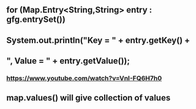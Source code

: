 ## for (Map.Entry<String,String> entry : gfg.entrySet()) 
##            System.out.println("Key = " + entry.getKey() +
##                             ", Value = " + entry.getValue());
### https://www.youtube.com/watch?v=VnI-FQ6H7h0
## map.values() will give collection of values
